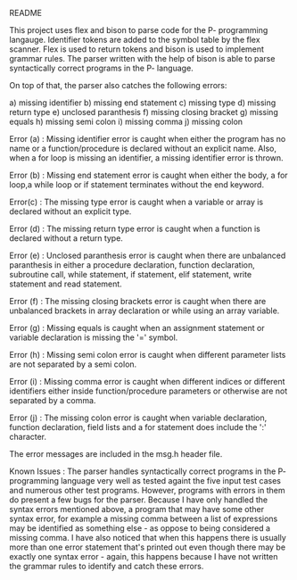 
README

This project uses flex and bison to parse code for the P- programming langauge. Identifier tokens are added to the symbol table by the flex scanner. Flex is used to return tokens and bison is used to implement grammar rules. The parser written with the help of bison is able to parse syntactically correct programs in the P- language. 

On top of that, the parser also catches the following errors:

a) missing identifier
b) missing end statement
c) missing type
d) missing return type
e) unclosed paranthesis
f) missing closing bracket
g) missing equals 
h) missing semi colon
i) missing comma 
j) missing colon

Error (a) : Missing identifier error is caught when either the program has no name or a function/procedure is declared without an explicit name. Also, when a for loop is missing an identifier, a       missing identifier error is thrown.

Error (b) : Missing end statement error is caught when either the body, a for loop,a while loop or if statement terminates without the end keyword. 

Error(c) : The missing type error is caught when a variable or array is declared without an explicit type. 

Error (d) : The missing return type error is caught when a function is declared without a return type.

Error (e) : Unclosed paranthesis error is caught when there are unbalanced paranthesis in either a procedure declaration, function declaration, subroutine call, while statement, if statement, elif statement, write statement and read statement. 

Error (f) : The missing closing brackets error is caught when there are unbalanced brackets in array declaration or while using an array variable.

Error (g) : Missing equals is caught when an assignment statement or variable declaration is missing the '=' symbol. 

Error (h) : Missing semi colon error is caught when different parameter lists are not separated by a semi colon.

Error (i) : Missing comma error is caught when different indices or different identifiers either inside function/procedure parameters or otherwise are not separated by a comma.

Error (j) : The missing colon error is caught when variable declaration, function declaration, field lists and a for statement does include the ':' character.

The error messages are included in the msg.h header file.

Known Issues : The parser handles syntactically correct programs in the P- programming language very well as tested againt the five input test cases and numerous other test programs. However, programs with errors in them do present a few bugs for the parser. Because I have only handled the syntax errors mentioned above, a program that may have some other syntax error, for example a missing comma between a list of expressions may be identified as something else - as oppose to being considered a missing comma. I have also noticed that when this happens there is usually more than one error statement that's printed out even though there may be exactly one syntax error - again, this happens because I have not written the grammar rules to identify and catch these errors. 
